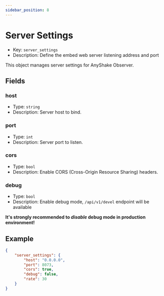 ```yaml
---
sidebar_position: 8
---
```


# Server Settings

 - Key: `server_settings`
 - Description: Define the embed web server listening address and port

This object manages server settings for AnyShake Observer.

## Fields

### host

 - Type: `string`
 - Description: Server host to bind.

### port

 - Type: `int`
 - Description: Server port to listen.

### cors

 - Type: `bool`
 - Description: Enable CORS (Cross-Origin Resource Sharing) headers.

### debug

 - Type: `bool`
 - Description: Enable debug mode, `/api/v1/devel` endpoint will be available

**It's strongly recommended to *disable* debug mode in production environment!**

## Example

```json
{
    "server_settings": {
        "host": "0.0.0.0",
        "port": 8073,
        "cors": true,
        "debug": false,
        "rate": 30
    }
}
